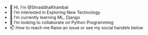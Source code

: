 - 👋 Hi, I’m @ShraddhaKhambal
- 👀 I’m interested in Exploring New Technology
- 🌱 I’m currently learning ML, Django
- 💞️ I’m looking to collaborate on Python Programming
- 📫 How to reach me Raise an issue or see my social handels below


<!---
ShraddhaKhambal/ShraddhaKhambal is a ✨ special ✨ repository because its `README.md` (this file) appears on your GitHub profile.
You can click the Preview link to take a look at your changes.
--->
